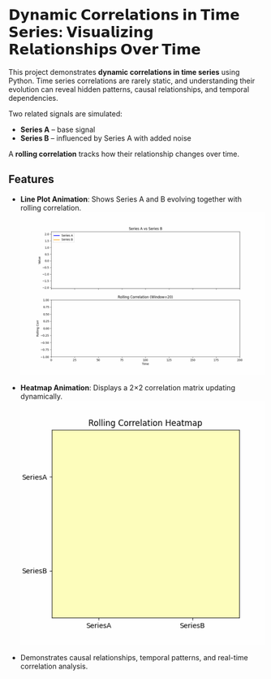 # 𝗗𝘆𝗻𝗮𝗺𝗶𝗰 𝗖𝗼𝗿𝗿𝗲𝗹𝗮𝘁𝗶𝗼𝗻𝘀 𝗶𝗻 𝗧𝗶𝗺𝗲 𝗦𝗲𝗿𝗶𝗲𝘀: 𝗩𝗶𝘀𝘂𝗮𝗹𝗶𝘇𝗶𝗻𝗴 𝗥𝗲𝗹𝗮𝘁𝗶𝗼𝗻𝘀𝗵𝗶𝗽𝘀 𝗢𝘃𝗲𝗿 𝗧𝗶𝗺𝗲

This project demonstrates **dynamic correlations in time series** using Python. Time series correlations are rarely static, and understanding their evolution can reveal hidden patterns, causal relationships, and temporal dependencies.  

Two related signals are simulated:  
- **Series A** – base signal  
- **Series B** – influenced by Series A with added noise  

A **rolling correlation** tracks how their relationship changes over time.  

##  Features

- **Line Plot Animation**: Shows Series A and B evolving together with rolling correlation.  
![Time Series Correlation](time_series_correlation.gif)  

- **Heatmap Animation**: Displays a 2×2 correlation matrix updating dynamically.  
![Rolling Correlation Heatmap](rolling_corr_heatmap.gif)  

- Demonstrates causal relationships, temporal patterns, and real-time correlation analysis.
